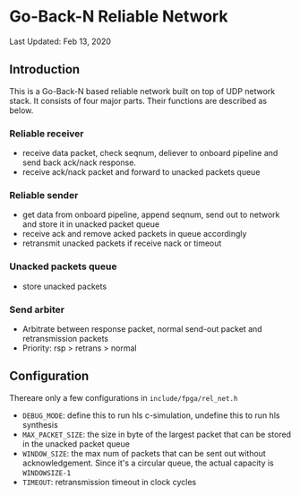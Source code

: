 # Go-Back-N Reliable Network
Last Updated: Feb 13, 2020

## Introduction
This is a Go-Back-N based reliable network built on top of UDP network stack. It consists of four major parts. Their functions are described as below.

### Reliable receiver
- receive data packet, check seqnum, deliever to onboard pipeline and send back ack/nack response.
- receive ack/nack packet and forward to unacked packets queue

### Reliable sender
- get data from onboard pipeline, append seqnum, send out to network and store it in unacked packet queue
- receive ack and remove acked packets in queue accordingly
- retransmit unacked packets if receive nack or timeout

### Unacked packets queue
- store unacked packets

### Send arbiter
- Arbitrate between response packet, normal send-out packet and retransmission packets
- Priority: rsp > retrans > normal

## Configuration
Thereare only a few configurations in `include/fpga/rel_net.h`
- `DEBUG_MODE`: define this to run hls c-simulation, undefine this to run hls synthesis
- `MAX_PACKET_SIZE`: the size in byte of the largest packet that can be stored in the unacked packet queue
- `WINDOW_SIZE`: the max num of packets that can be sent out without acknowledgement. Since it's a circular queue, the actual capacity is `WINDOWSIZE-1`
- `TIMEOUT`: retransmission timeout in clock cycles
